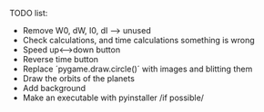  TODO list:
 
 - Remove W0, dW, I0, dI --> unused
 - Check calculations, and time calculations something is wrong
 - Speed up<-->down button
 - Reverse time button
 - Replace ´pygame.draw.circle()´ with images and blitting them
 - Draw the orbits of the planets
 - Add background
 - Make an executable with pyinstaller /if possible/
